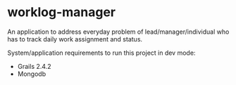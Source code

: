 # worklog-manager

An application to address everyday problem of lead/manager/individual who has to
track daily work assignment and status.

System/application requirements to run this project in dev mode:
  - Grails 2.4.2
  - Mongodb 
